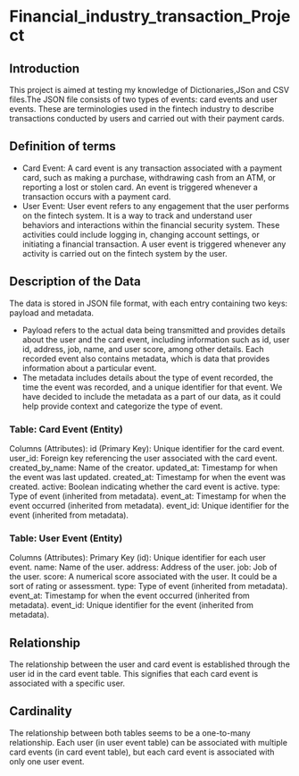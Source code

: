 # Financial_industry_transaction_Project
## Introduction
This project is aimed at testing my knowledge of Dictionaries,JSon and CSV files.The JSON file consists of two types of events: card events and user events. These are
terminologies used in the fintech industry to describe transactions conducted by users and
carried out with their payment cards.

## Definition of terms
- Card Event:
A card event is any transaction associated with a payment card, such as making a purchase,
withdrawing cash from an ATM, or reporting a lost or stolen card. An event is triggered
whenever a transaction occurs with a payment card.
- User Event:
User event refers to any engagement that the user performs on the fintech system. It is a way to
track and understand user behaviors and interactions within the financial security system. These
activities could include logging in, changing account settings, or initiating a financial transaction.
A user event is triggered whenever any activity is carried out on the fintech system by the user.

## Description of the Data
The data is stored in JSON file format, with each entry containing two keys: payload and
metadata.
- Payload refers to the actual data being transmitted and provides details about the
user and the card event, including information such as id, user id, address, job, name, and user
score, among other details.
Each recorded event also contains metadata, which is data that provides information about a
particular event. 
- The metadata includes details about the type of event recorded, the time the
event was recorded, and a unique identifier for that event.
We have decided to include the metadata as a part of our data, as it could help provide context
and categorize the type of event.

### Table: Card Event (Entity)
Columns (Attributes):
id (Primary Key): Unique identifier for the card event.
user_id: Foreign key referencing the user associated with the card event.
created_by_name: Name of the creator.
updated_at: Timestamp for when the event was last updated.
created_at: Timestamp for when the event was created.
active: Boolean indicating whether the card event is active.
type: Type of event (inherited from metadata).
event_at: Timestamp for when the event occurred (inherited from metadata).
event_id: Unique identifier for the event (inherited from metadata).

### Table: User Event (Entity)
Columns (Attributes):
Primary Key (id): Unique identifier for each user event.
name: Name of the user. 
address: Address of the user.
job: Job of the user.
score: A numerical score associated with the user. It could be a sort of rating or assessment.
type: Type of event (inherited from metadata).
event_at: Timestamp for when the event occurred (inherited from metadata).
event_id: Unique identifier for the event (inherited from metadata).

## Relationship
The relationship between the user and card event is established through the user id in the card
event table. This signifies that each card event is associated with a specific user.

## Cardinality
The relationship between both tables seems to be a one-to-many relationship. Each user (in user event
table) can be associated with multiple card events (in card event table), but each card event is associated
with only one user event.
